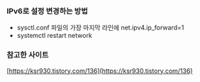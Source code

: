 ### IPv6로 설정 변경하는 방법

- sysctl.conf 파일의 가장 마지막 라인에 net.ipv4.ip_forward=1
- systemctl restart network

### 참고한 사이트

[https://ksr930.tistory.com/136](https://ksr930.tistory.com/136)
